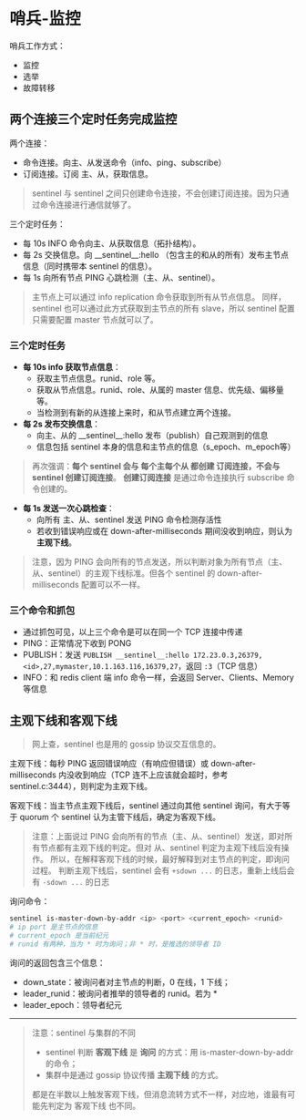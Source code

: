 # 哨兵-监控

哨兵工作方式：

- 监控
- 选举
- 故障转移

## 两个连接三个定时任务完成监控

两个连接：
- 命令连接。向主、从发送命令（info、ping、subscribe）
- 订阅连接。订阅 主、从，获取信息。

> sentinel 与 sentinel 之间只创建命令连接，不会创建订阅连接。因为只通过命令连接进行通信就够了。

三个定时任务：
- 每 10s INFO 命令向主、从获取信息（拓扑结构）。
- 每 2s 交换信息。向 \_\_sentinel__:hello （包含主的和从的所有）发布主节点信息（同时携带本 sentinel 的信息）。
- 每 1s 向所有节点 PING 心跳检测（主、从、sentinel）。

> 主节点上可以通过 info replication 命令获取到所有从节点信息。
> 同样，sentinel 也可以通过此方式获取到主节点的所有 slave，所以 sentinel 配置只需要配置 master 节点就可以了。

### 三个定时任务

- **每 10s info 获取节点信息**：
    - 获取主节点信息。runid、role 等。
    - 获取从节点信息。runid、role、从属的 master 信息、优先级、偏移量 等。
    - 当检测到有新的从连接上来时，和从节点建立两个连接。
- **每 2s 发布交换信息**：
    - 向主、从的 \_\_sentinel__:hello 发布（publish）自己观测到的信息
    - 信息包括 sentinel 本身的信息和主节点的信息（s_epoch、m_epoch等）

> 再次强调：**每个 sentinel 会与 每个主每个从 都创建 订阅连接，不会与 sentinel 创建订阅连接**。
> **创建订阅连接** 是通过命令连接执行 subscribe 命令创建的。

- **每 1s 发送一次心跳检查**：
    - 向所有 主、从、sentinel 发送 PING 命令检测存活性
    - 若收到错误响应或在 down-after-milliseconds 期间没收到响应，则认为 **主观下线**。

> 注意，因为 PING 会向所有的节点发送，所以判断对象为所有节点（主、从、sentinel）的主观下线标准。但各个 sentinel 的 down-after-milliseconds 配置可以不一样。

### 三个命令和抓包

- 通过抓包可见，以上三个命令是可以在同一个 TCP 连接中传递
- PING：正常情况下收到 PONG
- PUBLISH：发送 `PUBLISH __sentinel__:hello 172.23.0.3,26379,<id>,27,mymaster,10.1.163.116,16379,27`，返回 `:3`（TCP 信息）
- INFO：和 redis client 端 info 命令一样，会返回 Server、Clients、Memory 等信息

## 主观下线和客观下线

> 网上查，sentinel 也是用的 gossip 协议交互信息的。

主观下线：每秒 PING 返回错误响应（有响应但错误）或 down-after-milliseconds 内没收到响应（TCP 连不上应该就会超时，参考 sentinel.c:3444），则判定为主观下线。

客观下线：当主节点主观下线后，sentinel 通过向其他 sentinel 询问，有大于等于 quorum 个 sentinel 认为主管下线后，确定为客观下线。

> 注意：上面说过 PING 会向所有的节点（主、从、sentinel）发送，即对所有节点都有主观下线的判定。但对 从、sentinel 判定为主观下线后没有操作。
> 所以，在解释客观下线的时候，最好解释到对主节点的判定，即询问过程。
> 判断主观下线后，sentinel 会有 `+sdown ...` 的日志，重新上线后会有 `-sdown ...` 的日志

询问命令：
```sh
sentinel is-master-down-by-addr <ip> <port> <current_epoch> <runid>
# ip port 是主节点的信息
# current_epoch 是当前纪元
# runid 有两种，当为 * 时为询问；非 * 时，是推选的领导者 ID
```

询问的返回包含三个信息：
- down_state：被询问者对主节点的判断，0 在线，1 下线；
- leader_runid：被询问者推举的领导者的 runid。若为 *
- leader_epoch：领导者纪元

---

> 注意：sentinel 与集群的不同
> - sentinel 判断 **客观下线** 是 **询问** 的方式：用 is-master-down-by-addr 的命令；
> - 集群中是通过 gossip 协议传播 **主观下线** 的方式。
>
> 都是在半数以上触发客观下线，但消息流转方式不一样，对应地，谁最有可能先判定为 客观下线 也不同。
